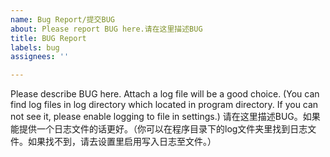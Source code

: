 ```yaml
---
name: Bug Report/提交BUG
about: Please report BUG here.请在这里描述BUG
title: BUG Report
labels: bug
assignees: ''

---
```


Please describe BUG here. Attach a log file will be a good choice. (You can find log files in log directory which located in program directory. If you can not see it, please enable logging to file in settings.)
请在这里描述BUG。如果能提供一个日志文件的话更好。（你可以在程序目录下的log文件夹里找到日志文件。如果找不到，请去设置里启用写入日志至文件。）
